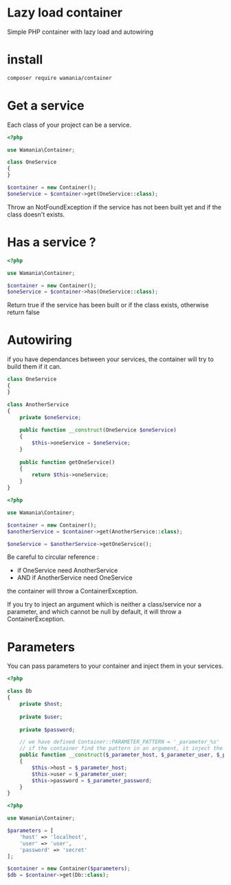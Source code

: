 # Lazy load container
Simple PHP container with lazy load and autowiring

# install
```bash
composer require wamania/container
```

# Get a service
Each class of your project can be a service. 
```php
<?php

use Wamania\Container;

class OneService
{
}

$container = new Container();
$oneService = $container->get(OneService::class);
```
Throw an NotFoundException if the service has not been built yet and if the class doesn't exists.

# Has a service ?
```php
<?php

use Wamania\Container;

$container = new Container();
$oneService = $container->has(OneService::class);
```
Return true if the service has been built or if the class exists, otherwise return false

# Autowiring
if you have dependances between your services, the container will try to build them if it can.

```php
class OneService
{
}
```

```php
class AnotherService
{
    private $oneService;
    
    public function __construct(OneService $oneService)
    {
        $this->oneService = $oneService;
    }
    
    public function getOneService()
    {
        return $this->oneService;
    }
}
```

```php
<?php

use Wamania\Container;

$container = new Container();
$anotherService = $container->get(AnotherService::class);

$oneService = $anotherService->getOneService();
```
Be careful to circular reference : 
 - if OneService need AnotherService
 - AND if AnotherService need OneService
 
 the container will throw a ContainerException.
 
 If you try to inject an argument which is neither a class/service nor a parameter, and which cannot be null by default, it will throw a ContainerException.

# Parameters
You can pass parameters to your container and inject them in your services.

```php
<?php

class Db
{
    private $host;
    
    private $user;
    
    private $password;

    // we have defined Container::PARAMETER_PATTERN = '_parameter_%s'
    // if the container find the pattern in an argument, it inject the corresponding parameter value
    public function __construct($_parameter_host, $_parameter_user, $_parameter_password)
    {
        $this->host = $_parameter_host;
        $this->user = $_parameter_user;
        $this->password = $_parameter_password;
    }
}

```

```php
<?php

use Wamania\Container;

$parameters = [
    'host' => 'localhost',
    'user' => 'user',
    'password' => 'secret'
];

$container = new Container($parameters);
$db = $container->get(Db::class);
```
